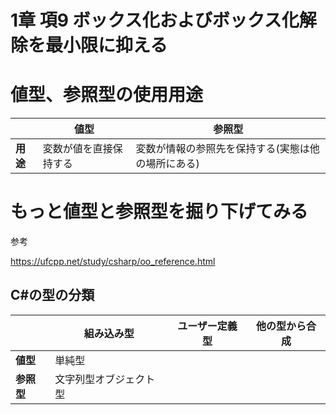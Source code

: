 # 1章 項9 ボックス化およびボックス化解除を最小限に抑える

# 値型、参照型の使用用途
||値型|参照型|
|---|---|---|
|**用途**|変数が値を直接保持する|変数が情報の参照先を保持する(実態は他の場所にある)|

# もっと値型と参照型を掘り下げてみる

参考 

https://ufcpp.net/study/csharp/oo_reference.html

## C#の型の分類

||組み込み型|ユーザー定義型|他の型から合成|
|---|---|---|---|
|**値型**|単純型||
|**参照型**|文字列型オブジェクト型||

